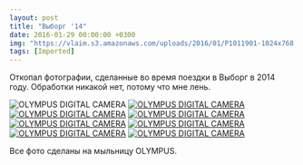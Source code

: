 ```yaml
---
layout: post
title: "Выборг '14"
date: 2016-01-29 00:00:00 +0300
img: "https://vlaim.s3.amazonaws.com/uploads/2016/01/P1011901-1024x768.jpg"
tags: [Imported]
---
```


Откопал фотографии, сделанные во время поездки в Выборг в 2014 году. Обработки никакой нет, потому что мне лень.

![OLYMPUS DIGITAL CAMERA](P1011901-1024x768.jpg) [![OLYMPUS DIGITAL CAMERA](P1011893-1024x768.jpg)](https://vlaim.s3.amazonaws.com/uploads/2016/01/P1011893.jpg) [![OLYMPUS DIGITAL CAMERA](P1011890-1024x768.jpg)](https://vlaim.s3.amazonaws.com/uploads/2016/01/P1011890.jpg) [![OLYMPUS DIGITAL CAMERA](P1011888-1024x768.jpg)](https://vlaim.s3.amazonaws.com/uploads/2016/01/P1011888.jpg) [![OLYMPUS DIGITAL CAMERA](P1011884-1024x768.jpg)](https://vlaim.s3.amazonaws.com/uploads/2016/01/P1011884.jpg) [![OLYMPUS DIGITAL CAMERA](P1011883-1024x768.jpg)](https://vlaim.s3.amazonaws.com/uploads/2016/01/P1011883.jpg) [![OLYMPUS DIGITAL CAMERA](P1011879-1024x768.jpg)](https://vlaim.s3.amazonaws.com/uploads/2016/01/P1011879.jpg) [![OLYMPUS DIGITAL CAMERA](P1011869-1024x768.jpg)](https://vlaim.s3.amazonaws.com/uploads/2016/01/P1011869.jpg)

Все фото сделаны на мыльницу OLYMPUS.